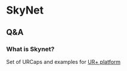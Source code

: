 # SkyNet

## Q&A

### What is Skynet? 
 Set of URCaps and examples for [UR+ platform](https://www.universal-robots.com/plus/)
